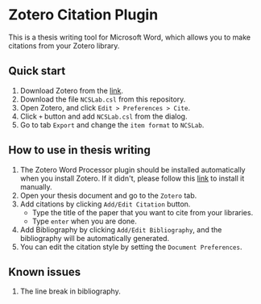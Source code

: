 # Zotero Citation Plugin

This is a thesis writing tool for Microsoft Word, which allows you to make citations from your Zotero library.

## Quick start

1. Download Zotero from the [link](https://www.zotero.org/download/).
2. Download the file `NCSLab.csl` from this repository.
3. Open Zotero, and click `Edit > Preferences > Cite`.
4. Click `+` button and add `NCSLab.csl` from the dialog.
5. Go to tab `Export` and change the `item format` to `NCSLab`.

## How to use in thesis writing

1. The Zotero Word Processor plugin should be installed automatically when you install Zotero. If it didn't, please follow this [link](https://www.zotero.org/support/word_processor_plugin_installation) to install it manually.
2. Open your thesis document and go to the `Zotero` tab.
3. Add citations by clicking `Add/Edit Citation` button.
    - Type the title of the paper that you want to cite from your libraries.
    - Type `enter` when you are done.
4. Add Bibliography by clicking `Add/Edit Bibliography`, and the bibliography will be automatically generated.
5. You can edit the citation style by setting the `Document Preferences`.

## Known issues

1. The line break in bibliography.